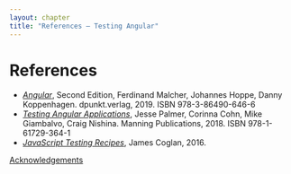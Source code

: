 ```yaml
---
layout: chapter
title: "References – Testing Angular"
---
```


# References

- *[Angular](https://angular-buch.com/)*, Second Edition, Ferdinand Malcher, Johannes Hoppe, Danny Koppenhagen. dpunkt.verlag, 2019. ISBN 978-3-86490-646-6
- *[Testing Angular Applications](https://www.manning.com/books/testing-angular-applications)*, Jesse Palmer, Corinna Cohn, Mike Giambalvo, Craig Nishina. Manning Publications, 2018. ISBN 978-1-61729-364-1
- *[JavaScript Testing Recipes](https://shop.jcoglan.com/javascript-testing-recipes/)*, James Coglan, 2016.

<p id="next-chapter-link"><a href="../acknowledgements/#acknowledgements">Acknowledgements</a></p>
